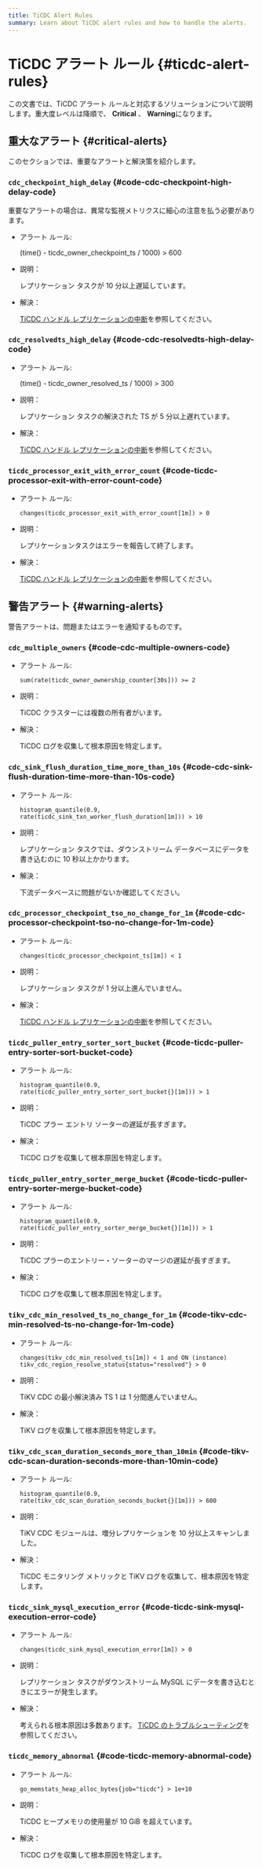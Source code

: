 ```yaml
---
title: TiCDC Alert Rules
summary: Learn about TiCDC alert rules and how to handle the alerts.
---
```


# TiCDC アラート ルール {#ticdc-alert-rules}

この文書では、TiCDC アラート ルールと対応するソリューションについて説明します。重大度レベルは降順で、 **Critical** 、 **Warning**になります。

## 重大なアラート {#critical-alerts}

このセクションでは、重要なアラートと解決策を紹介します。

### <code>cdc_checkpoint_high_delay</code> {#code-cdc-checkpoint-high-delay-code}

重要なアラートの場合は、異常な監視メトリクスに細心の注意を払う必要があります。

-   アラート ルール:

    (time() - ticdc_owner_checkpoint_ts / 1000) &gt; 600

-   説明：

    レプリケーション タスクが 10 分以上遅延しています。

-   解決：

    [TiCDC ハンドル レプリケーションの中断](/ticdc/troubleshoot-ticdc.md#how-do-i-handle-replication-interruptions)を参照してください。

### <code>cdc_resolvedts_high_delay</code> {#code-cdc-resolvedts-high-delay-code}

-   アラート ルール:

    (time() - ticdc_owner_resolved_ts / 1000) &gt; 300

-   説明：

    レプリケーション タスクの解決された TS が 5 分以上遅れています。

-   解決：

    [TiCDC ハンドル レプリケーションの中断](/ticdc/troubleshoot-ticdc.md#how-do-i-handle-replication-interruptions)を参照してください。

### <code>ticdc_processor_exit_with_error_count</code> {#code-ticdc-processor-exit-with-error-count-code}

-   アラート ルール:

    `changes(ticdc_processor_exit_with_error_count[1m]) > 0`

-   説明：

    レプリケーションタスクはエラーを報告して終了します。

-   解決：

    [TiCDC ハンドル レプリケーションの中断](/ticdc/troubleshoot-ticdc.md#how-do-i-handle-replication-interruptions)を参照してください。

## 警告アラート {#warning-alerts}

警告アラートは、問題またはエラーを通知するものです。

### <code>cdc_multiple_owners</code> {#code-cdc-multiple-owners-code}

-   アラート ルール:

    `sum(rate(ticdc_owner_ownership_counter[30s])) >= 2`

-   説明：

    TiCDC クラスターには複数の所有者がいます。

-   解決：

    TiCDC ログを収集して根本原因を特定します。

### <code>cdc_sink_flush_duration_time_more_than_10s</code> {#code-cdc-sink-flush-duration-time-more-than-10s-code}

-   アラート ルール:

    `histogram_quantile(0.9, rate(ticdc_sink_txn_worker_flush_duration[1m])) > 10`

-   説明：

    レプリケーション タスクでは、ダウンストリーム データベースにデータを書き込むのに 10 秒以上かかります。

-   解決：

    下流データベースに問題がないか確認してください。

### <code>cdc_processor_checkpoint_tso_no_change_for_1m</code> {#code-cdc-processor-checkpoint-tso-no-change-for-1m-code}

-   アラート ルール:

    `changes(ticdc_processor_checkpoint_ts[1m]) < 1`

-   説明：

    レプリケーション タスクが 1 分以上進んでいません。

-   解決：

    [TiCDC ハンドル レプリケーションの中断](/ticdc/troubleshoot-ticdc.md#how-do-i-handle-replication-interruptions)を参照してください。

### <code>ticdc_puller_entry_sorter_sort_bucket</code> {#code-ticdc-puller-entry-sorter-sort-bucket-code}

-   アラート ルール:

    `histogram_quantile(0.9, rate(ticdc_puller_entry_sorter_sort_bucket{}[1m])) > 1`

-   説明：

    TiCDC プラー エントリ ソーターの遅延が長すぎます。

-   解決：

    TiCDC ログを収集して根本原因を特定します。

### <code>ticdc_puller_entry_sorter_merge_bucket</code> {#code-ticdc-puller-entry-sorter-merge-bucket-code}

-   アラート ルール:

    `histogram_quantile(0.9, rate(ticdc_puller_entry_sorter_merge_bucket{}[1m])) > 1`

-   説明：

    TiCDC プラーのエントリー・ソーターのマージの遅延が長すぎます。

-   解決：

    TiCDC ログを収集して根本原因を特定します。

### <code>tikv_cdc_min_resolved_ts_no_change_for_1m</code> {#code-tikv-cdc-min-resolved-ts-no-change-for-1m-code}

-   アラート ルール:

    `changes(tikv_cdc_min_resolved_ts[1m]) < 1 and ON (instance) tikv_cdc_region_resolve_status{status="resolved"} > 0`

-   説明：

    TiKV CDC の最小解決済み TS 1 は 1 分間進んでいません。

-   解決：

    TiKV ログを収集して根本原因を特定します。

### <code>tikv_cdc_scan_duration_seconds_more_than_10min</code> {#code-tikv-cdc-scan-duration-seconds-more-than-10min-code}

-   アラート ルール:

    `histogram_quantile(0.9, rate(tikv_cdc_scan_duration_seconds_bucket{}[1m])) > 600`

-   説明：

    TiKV CDC モジュールは、増分レプリケーションを 10 分以上スキャンしました。

-   解決：

    TiCDC モニタリング メトリックと TiKV ログを収集して、根本原因を特定します。

### <code>ticdc_sink_mysql_execution_error</code> {#code-ticdc-sink-mysql-execution-error-code}

-   アラート ルール:

    `changes(ticdc_sink_mysql_execution_error[1m]) > 0`

-   説明：

    レプリケーション タスクがダウンストリーム MySQL にデータを書き込むときにエラーが発生します。

-   解決：

    考えられる根本原因は多数あります。 [TiCDC のトラブルシューティング](/ticdc/troubleshoot-ticdc.md)を参照してください。

### <code>ticdc_memory_abnormal</code> {#code-ticdc-memory-abnormal-code}

-   アラート ルール:

    `go_memstats_heap_alloc_bytes{job="ticdc"} > 1e+10`

-   説明：

    TiCDC ヒープメモリの使用量が 10 GiB を超えています。

-   解決：

    TiCDC ログを収集して根本原因を特定します。
